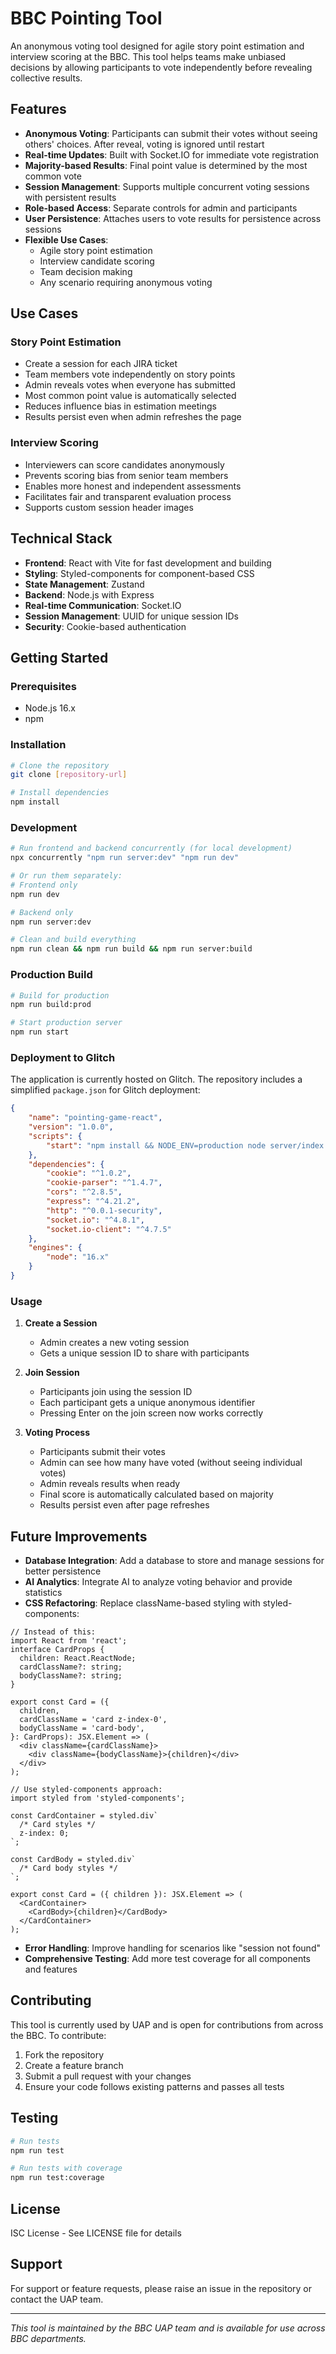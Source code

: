 # BBC Pointing Tool

An anonymous voting tool designed for agile story point estimation and interview scoring at the BBC. This tool helps teams make unbiased decisions by allowing participants to vote independently before revealing collective results.

## Features

- **Anonymous Voting**: Participants can submit their votes without seeing others' choices. After reveal, voting is ignored until restart
- **Real-time Updates**: Built with Socket.IO for immediate vote registration
- **Majority-based Results**: Final point value is determined by the most common vote
- **Session Management**: Supports multiple concurrent voting sessions with persistent results
- **Role-based Access**: Separate controls for admin and participants
- **User Persistence**: Attaches users to vote results for persistence across sessions
- **Flexible Use Cases**:
  - Agile story point estimation
  - Interview candidate scoring
  - Team decision making
  - Any scenario requiring anonymous voting

## Use Cases

### Story Point Estimation
- Create a session for each JIRA ticket
- Team members vote independently on story points
- Admin reveals votes when everyone has submitted
- Most common point value is automatically selected
- Reduces influence bias in estimation meetings
- Results persist even when admin refreshes the page

### Interview Scoring
- Interviewers can score candidates anonymously
- Prevents scoring bias from senior team members
- Enables more honest and independent assessments
- Facilitates fair and transparent evaluation process
- Supports custom session header images

## Technical Stack

- **Frontend**: React with Vite for fast development and building
- **Styling**: Styled-components for component-based CSS
- **State Management**: Zustand
- **Backend**: Node.js with Express
- **Real-time Communication**: Socket.IO
- **Session Management**: UUID for unique session IDs
- **Security**: Cookie-based authentication

## Getting Started

### Prerequisites
- Node.js 16.x
- npm

### Installation
```bash
# Clone the repository
git clone [repository-url]

# Install dependencies
npm install
```

### Development
```bash
# Run frontend and backend concurrently (for local development)
npx concurrently "npm run server:dev" "npm run dev"

# Or run them separately:
# Frontend only
npm run dev

# Backend only
npm run server:dev

# Clean and build everything
npm run clean && npm run build && npm run server:build
```

### Production Build
```bash
# Build for production
npm run build:prod

# Start production server
npm run start
```

### Deployment to Glitch
The application is currently hosted on Glitch. The repository includes a simplified `package.json` for Glitch deployment:

```json
{
    "name": "pointing-game-react",
    "version": "1.0.0",
    "scripts": {
        "start": "npm install && NODE_ENV=production node server/index.js"
    },
    "dependencies": {
        "cookie": "^1.0.2",
        "cookie-parser": "^1.4.7",
        "cors": "^2.8.5",
        "express": "^4.21.2",
        "http": "^0.0.1-security",
        "socket.io": "^4.8.1",
        "socket.io-client": "^4.7.5"
    },
    "engines": {
        "node": "16.x"
    }
}
```

### Usage

1. **Create a Session**
   - Admin creates a new voting session
   - Gets a unique session ID to share with participants

2. **Join Session**
   - Participants join using the session ID
   - Each participant gets a unique anonymous identifier
   - Pressing Enter on the join screen now works correctly

3. **Voting Process**
   - Participants submit their votes
   - Admin can see how many have voted (without seeing individual votes)
   - Admin reveals results when ready
   - Final score is automatically calculated based on majority
   - Results persist even after page refreshes

## Future Improvements

- **Database Integration**: Add a database to store and manage sessions for better persistence
- **AI Analytics**: Integrate AI to analyze voting behavior and provide statistics
- **CSS Refactoring**: Replace className-based styling with styled-components:

```tsx
// Instead of this:
import React from 'react';
interface CardProps {
  children: React.ReactNode;
  cardClassName?: string;
  bodyClassName?: string;
}

export const Card = ({
  children,
  cardClassName = 'card z-index-0',
  bodyClassName = 'card-body',
}: CardProps): JSX.Element => (
  <div className={cardClassName}>
    <div className={bodyClassName}>{children}</div>
  </div>
);

// Use styled-components approach:
import styled from 'styled-components';

const CardContainer = styled.div`
  /* Card styles */
  z-index: 0;
`;

const CardBody = styled.div`
  /* Card body styles */
`;

export const Card = ({ children }): JSX.Element => (
  <CardContainer>
    <CardBody>{children}</CardBody>
  </CardContainer>
);
```

- **Error Handling**: Improve handling for scenarios like "session not found"
- **Comprehensive Testing**: Add more test coverage for all components and features

## Contributing

This tool is currently used by UAP and is open for contributions from across the BBC. To contribute:

1. Fork the repository
2. Create a feature branch
3. Submit a pull request with your changes
4. Ensure your code follows existing patterns and passes all tests

## Testing

```bash
# Run tests
npm run test

# Run tests with coverage
npm run test:coverage
```

## License

ISC License - See LICENSE file for details

## Support

For support or feature requests, please raise an issue in the repository or contact the UAP team.

---

*This tool is maintained by the BBC UAP team and is available for use across BBC departments.*
